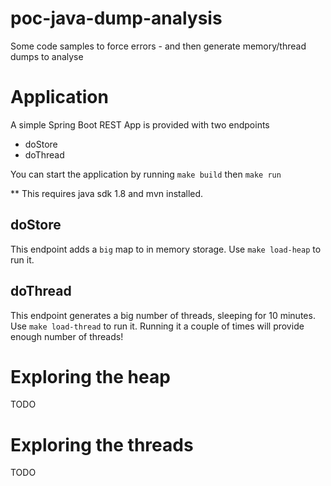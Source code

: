 # poc-java-dump-analysis

Some code samples to force errors - and then generate memory/thread dumps to analyse


# Application

A simple Spring Boot REST App is provided with two endpoints
* doStore
* doThread

You can start the application by running `make build` then `make run`

** This requires java sdk 1.8 and mvn installed.

## doStore

This endpoint adds a `big` map to in memory storage. Use `make load-heap` to run it.


## doThread

This endpoint generates a big number of threads, sleeping for 10 minutes. Use `make load-thread` to run it.
Running it a couple of times will provide enough number of threads!

# Exploring the heap

TODO

# Exploring the threads

TODO

